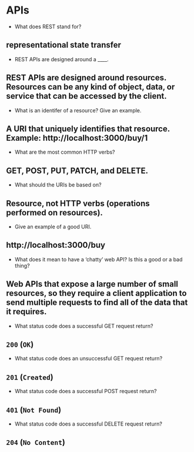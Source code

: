 # APIs

- What does REST stand for?

## representational state transfer

- REST APIs are designed around a ____.

## REST APIs are designed around resources. Resources can be any kind of object, data, or service that can be accessed by the client.

- What is an identifer of a resource? Give an example.

## A URI that uniquely identifies that resource. Example: http://localhost:3000/buy/1

- What are the most common HTTP verbs?

## GET, POST, PUT, PATCH, and DELETE.

- What should the URIs be based on?

## Resource, not HTTP verbs (operations performed on resources).

- Give an example of a good URI.

## http://localhost:3000/buy

- What does it mean to have a ‘chatty’ web API? Is this a good or a bad thing?

## Web APIs that expose a large number of small resources, so they require a client application to send multiple requests to find all of the data that it requires.

- What status code does a successful GET request return?

## `200` (`OK`)

- What status code does an unsuccessful GET request return?

## `201` (`Created`)

- What status code does a successful POST request return?

## `401` (`Not Found`)

- What status code does a successful DELETE request return?

## `204` (`No Content`)
